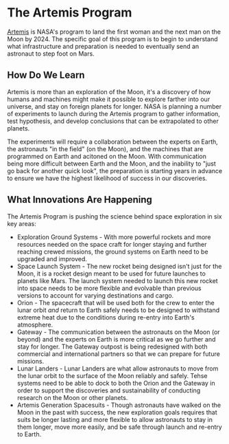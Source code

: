# The Artemis Program

[Artemis](https://www.nasa.gov/specials/artemis/) is NASA's program to land the first woman and the next man on the Moon by 2024. The specific goal of this program is to begin to understand what infrastructure and preparation is needed to eventually send an astronaut to step foot on Mars.

## How Do We Learn

Artemis is more than an exploration of the Moon, it's a discovery of how humans and machines might make it possible to explore farther into our universe, and stay on foreign planets for longer. NASA is planning a number of experiments to launch during the Artemis program to gather information, test hypothesis, and develop conclusions that can be extrapolated to other planets. 

The experiments will require a collaboration between the experts on Earth, the astronauts "in the field" (on the Moon), and the machines that are programmed on Earth and acitoned on the Moon. With communication being more difficult between Earth and the Moon, and the inability to "just go back for another quick look", the preparation is starting years in advance to ensure we have the highest likelihood of success in our discoveries. 

## What Innovations Are Happening

The Artemis Program is pushing the science behind space exploration in six key areas:
- Exploration Ground Systems - With more powerful rockets and more resources needed on the space craft for longer staying and further reaching crewed missions, the ground systems on Earth need to be upgraded and improved.
- Space Launch System - The new rocket being designed isn't just for the Moon, it is a rocket design meant to be used for future launches to planets like Mars. The launch system needed to launch this new rocket into space needs to be more flexible and evolvable than previous versions to account for varying destinations and cargo.
- Orion - The spacecraft that will be used both for the crew to enter the lunar orbit *and* return to Earth safely needs to be designed to withstand extreme heat due to the conditions during re-entry into Earth's atmosphere.
- Gateway - The communication between the astronauts on the Moon (or beyond) and the experts on Earth is more critical as we go further and stay for longer. The Gateway outpost is being redesigned with both commercial and international partners so that we can prepare for future missions.
- Lunar Landers - Lunar Landers are what allow astronauts to move from the lunar orbit to the surface of the Moon reliably and safely. Tehse systems need to be able to dock to both the Orion and the Gateway in order to support the discoveries and sustainability of conducting research on the Moon or other planets.
- Artemis Generation Spacesuits - Though astronauts have walked on the Moon in the past with success, the new exploration goals requires that suits be longer lasting and more flexible to allow astronauts to stay in them longer, move more easily, and be safe through launch and re-entry to Earth. 